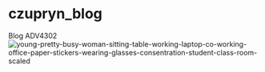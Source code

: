 # czupryn_blog
Blog ADV4302
![young-pretty-busy-woman-sitting-table-working-laptop-co-working-office-paper-stickers-wearing-glasses-consentration-student-class-room-scaled](https://user-images.githubusercontent.com/81737272/205466540-fe80409d-abad-4f55-adec-5daadfea43a8.jpg)
